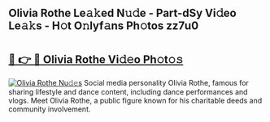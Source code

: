 ## Olivia Rothe Le𝚊𝚔ed N𝚞𝚍e - Part-dSy Vi𝚍eo Le𝚊𝚔s - H𝚘t O𝚗lyf𝚊ns Ph𝚘tos zz7u0

# <h2><a href="http://hf64j6.feru.top/?c=Olivia+Rothe">🔗 👉 🔴 Olivia Rothe Vi𝚍𝚎o Ph𝚘t𝚘𝚜</a></h2>

[![Olivia Rothe Nu𝚍𝚎s](https://i.imgur.com/0TWrTi3.gif)](http://hf64j6.feru.top/?c=Olivia+Rothe)
Social media personality Olivia Rothe, famous for sharing lifestyle and dance content, including dance performances and vlogs. Meet Olivia Rothe, a public figure known for his charitable deeds and community involvement. 

